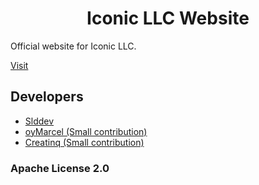 <h1 align="center">Iconic LLC Website</h1>

Official website for Iconic LLC.

[Visit](https://iconicclient.tk)

## Developers

- [Slddev](https://github.com/Slddev)
- [oyMarcel (Small contribution)](https://github.com/oymarcel)
- [Creatinq (Small contribution)](https://github.com/creatinq)

### Apache License 2.0
